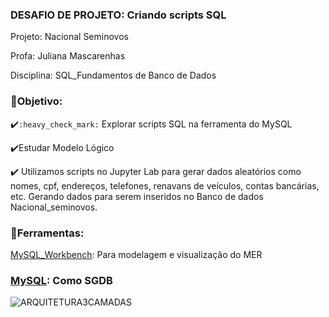 <h3>DESAFIO DE PROJETO: Criando scripts SQL </h3>

Projeto: Nacional Seminovos

Profa: Juliana Mascarenhas

Disciplina: SQL_Fundamentos de Banco de Dados



### :small_orange_diamond:Objetivo:

 ✔️`:heavy_check_mark:` Explorar scripts SQL na ferramenta do MySQL

 ✔️Estudar Modelo Lógico



 ✔️ Utilizamos scripts no Jupyter Lab para gerar dados aleatórios como nomes, cpf, endereços, telefones, renavans de veículos, contas bancárias, etc. Gerando dados para serem inseridos no Banco de dados Nacional_seminovos.

### :small_orange_diamond:Ferramentas:

[MySQL_Workbench](https://www.mysql.com/products/workbench/): Para modelagem e visualização do MER

### [MySQL](https://www.mysql.com/): Como SGDB



![ARQUITETURA3CAMADAS](ARQUITETURA3CAMADAS.png)